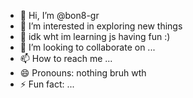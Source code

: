 - 👋 Hi, I’m @bon8-gr
- 👀 I’m interested in exploring new things
- 🌱 idk wht im learning js having fun :)
- 💞️ I’m looking to collaborate on ...
- 📫 How to reach me ...
- 😄 Pronouns: nothing bruh wth
- ⚡ Fun fact: ...

<!---
bon8-gr/bon8-gr is a ✨ special ✨ repository because its `README.md` (this file) appears on your GitHub profile.
You can click the Preview link to take a look at your changes.
--->
